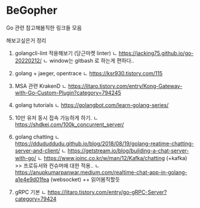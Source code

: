 # BeGopher
Go 관련 참고해봄직한 링크들 모음

해보고싶은거 정리

1. golangcli-lint 적용해보기 (당근마켓 linter)
   ㄴ https://jacking75.github.io/go-20220212/
   ㄴ window는 gitbash 로 하는게 편하다..
2. golang + jaeger, opentrace
   ㄴ https://ksr930.tistory.com/115

3. MSA 관련 KrakenD
   ㄴ https://litaro.tistory.com/entry/Kong-Gateway-with-Go-Custom-Plugin?category=794245

4. golang tutorials
   ㄴ https://golangbot.com/learn-golang-series/

5. 10만 유저 동시 접속 가능하게 하기.
   ㄴ https://shdkej.com/100k_concurrent_server/

6. golang chatting
   ㄴ https://ddududdudu.github.io/blog/2018/08/19/golang-reatime-chatting-server-and-client/
   ㄴ https://getstream.io/blog/building-a-chat-server-with-go/
   ㄴ https://www.joinc.co.kr/w/man/12/Kafka/chatting (+kafka) >> 프로듀서와 컨슈머에 대한 적용..
   ㄴ https://anupkumarpanwar.medium.com/realtime-chat-app-in-golang-a1e4e9d01fea (websocket) ++ 읽어봄직할듯

7. gRPC 기본
   ㄴ https://litaro.tistory.com/entry/go-gRPC-Server?category=79424
